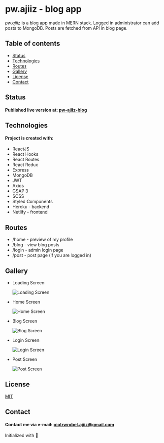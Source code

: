 # pw.ajiiz - blog app

*pw.ajiiz* is a blog app made in MERN stack. 
Logged in administrator can add posts to MongoDB.
Posts are fetched from API in blog page.

## Table of contents
* [Status](#status)
* [Technologies](#technologies)
* [Routes](#routes)
* [Gallery](#gallery)
* [License](#license)
* [Contact](#contact)

## Status
#### Published live version at: [pw-ajiiz-blog](https://pw-ajiiz-blog.netlify.app/)

## Technologies
#### Project is created with:
* ReactJS
* React Hooks
* React Routes
* React Redux
* Express
* MongoDB
* JWT
* Axios
* GSAP 3
* SCSS
* Styled Components
* Heroku - backend
* Netlify - frontend

## Routes
* /home - preview of my profile
* /blog - view blog posts
* /login - admin login page
* /post - post page (if you are logged in)

## Gallery
* Loading Screen

  ![Loading Screen](https://github.com/ajiiz/pw-ajiiz/blob/master/photos_showcase/loading_page.png?raw=true)
* Home Screen

  ![Home Screen](https://github.com/ajiiz/pw-ajiiz/blob/master/photos_showcase/home_page.png?raw=true)
* Blog Screen

  ![Blog Screen](https://github.com/ajiiz/pw-ajiiz/blob/master/photos_showcase/blog_page.png?raw=true)
* Login Screen

  ![Login Screen](https://github.com/ajiiz/pw-ajiiz/blob/master/photos_showcase/login_page.png?raw=true)
* Post Screen

  ![Post Screen](https://github.com/ajiiz/pw-ajiiz/blob/master/photos_showcase/post_page.png?raw=true)

## License
[MIT](https://choosealicense.com/licenses/mit/)

## Contact
#### Contact me via e-mail: piotrwrobel.ajiiz@gmail.com

Initialized with 🖤
